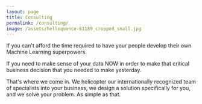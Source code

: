 ```yaml
---
layout: page
title: Consulting
permalink: /consulting/
image: /assets/helloquence-61189_cropped_small.jpg
---
```


If you can't afford the time required to have your people develop their own Machine Learning superpowers.

If you need to make sense of your data NOW in order to make that critical business decision that you needed to make yesterday.

That's where we come in. We helicopter our internationally recognized team of specialists into your business, we design a solution specifically for you, and we solve your problem. As simple as that.
